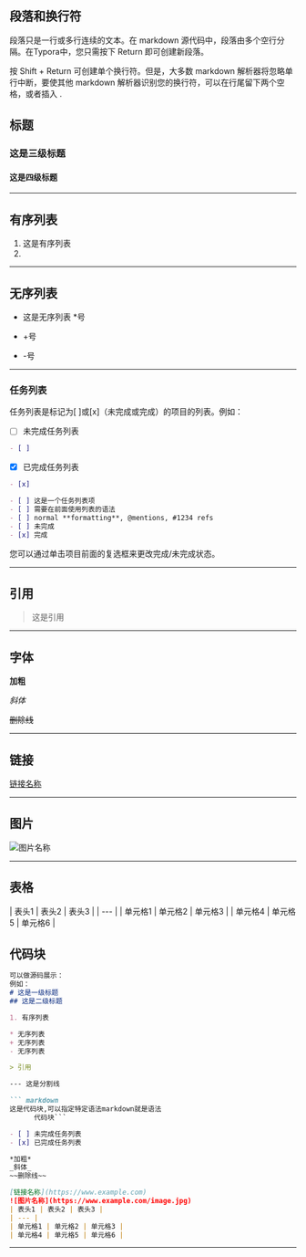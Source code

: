 ## 段落和换行符

段落只是一行或多行连续的文本。在 markdown 源代码中，段落由多个空行分隔。在Typora中，您只需按下 Return 即可创建新段落。

按 Shift + Return 可创建单个换行符。但是，大多数 markdown 解析器将忽略单行中断，要使其他 markdown 解析器识别您的换行符，可以在行尾留下两个空格，或者插入 .

## 标题

### 这是三级标题

#### 这是四级标题

---

## 有序列表

1. 这是有序列表
2. 

---

## 无序列表

* 这是无序列表 *号

+ +号

- -号

---

### 任务列表

任务列表是标记为[ ]或[x]（未完成或完成）的项目的列表。例如：

- [ ] 未完成任务列表

``` markdown
- [ ] 
```

- [x] 已完成任务列表

``` markdown
- [x] 
```

```markdown
- [ ] 这是一个任务列表项
- [ ] 需要在前面使用列表的语法
- [ ] normal **formatting**, @mentions, #1234 refs
- [ ] 未完成
- [x] 完成
```

您可以通过单击项目前面的复选框来更改完成/未完成状态。

---

## 引用

> 这是引用

---

## 字体
**加粗**

_斜体_

~~删除线~~

---

## 链接

[链接名称](https://www.example.com)

---

## 图片

![图片名称](https://www.example.com/image.jpg)

---

## 表格

| 表头1 | 表头2 | 表头3 |
| --- |
| 单元格1 | 单元格2 | 单元格3 |
| 单元格4 | 单元格5 | 单元格6 |

## 代码块

``` markdown
可以做源码展示：
例如：
# 这是一级标题
## 这是二级标题

1. 有序列表

* 无序列表
+ 无序列表
- 无序列表

> 引用

--- 这是分割线

``` markdown 
这是代码块,可以指定特定语法markdown就是语法
      代码块```

- [ ] 未完成任务列表
- [x] 已完成任务列表

*加粗*
_斜体_
~~删除线~~

[链接名称](https://www.example.com)
![图片名称](https://www.example.com/image.jpg)
| 表头1 | 表头2 | 表头3 |
| --- |
| 单元格1 | 单元格2 | 单元格3 |
| 单元格4 | 单元格5 | 单元格6 | 
```
---

